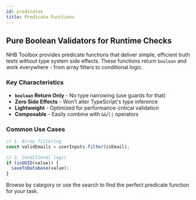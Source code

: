 ```yaml
---
id: predicates
title: Predicate Functions
---
```


## Pure Boolean Validators for Runtime Checks

NHB Toolbox provides predicate functions that deliver simple, efficient truth tests without type system side effects. These functions return `boolean` and work everywhere - from array filters to conditional logic.

### Key Characteristics

- **`boolean` Return Only** - No type narrowing (use guards for that)
- **Zero Side Effects** - Won't alter TypeScript's type inference
- **Lightweight** - Optimized for performance-critical validation
- **Composable** - Easily combine with `&&`/`||` operators

### Common Use Cases

```ts
// 1. Array filtering
const validEmails = userInputs.filter(isEmail);

// 2. Conditional logic
if (isUUID(value)) {
  saveToDatabase(value);
}
```

Browse by category or use the search to find the perfect predicate function for your task.
